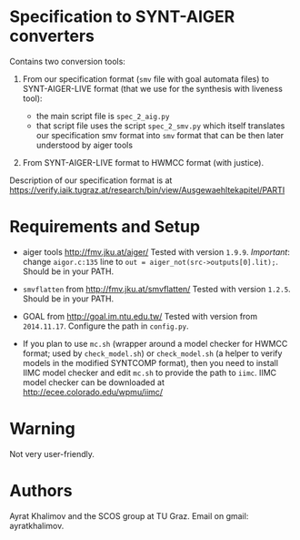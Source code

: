 # Specification to SYNT-AIGER converters

Contains two conversion tools:

1. From our specification format (`smv` file with goal automata files) to SYNT-AIGER-LIVE format (that we use for the synthesis with liveness tool): 
    - the main script file is `spec_2_aig.py`
    - that script file uses the script `spec_2_smv.py` which itself translates our specification smv format into `smv` format that can be then later understood by aiger tools

2. From SYNT-AIGER-LIVE format to HWMCC format (with justice).

Description of our specification format is at https://verify.iaik.tugraz.at/research/bin/view/Ausgewaehltekapitel/PARTI


# Requirements and Setup

- aiger tools http://fmv.jku.at/aiger/
  Tested with version `1.9.9`.
  _Important_: change `aigor.c:135` line to `out = aiger_not(src->outputs[0].lit);`.
  Should be in your PATH.

- `smvflatten` from http://fmv.jku.at/smvflatten/
  Tested with version `1.2.5`.
  Should be in your PATH.

- GOAL from http://goal.im.ntu.edu.tw/
  Tested with version from `2014.11.17`.
  Configure the path in `config.py`.

- If you plan to use `mc.sh` (wrapper around a model checker for HWMCC format; used by `check_model.sh`) 
  or `check_model.sh` (a helper to verify models in the modified SYNTCOMP format), 
  then you need to install IIMC model checker and edit `mc.sh` to provide the path to `iimc`.
  IIMC model checker can be downloaded at http://ecee.colorado.edu/wpmu/iimc/


# Warning
Not very user-friendly.


# Authors
Ayrat Khalimov and the SCOS group at TU Graz.
Email on gmail: ayratkhalimov.
